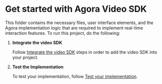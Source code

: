 # Get started with Agora Video SDK

This folder contains the necessary files, user interface elements, and the Agora implementation logic that are required to implement real-time interaction features. To run this project, do the following:

1. **Integrate the video SDK**

    Follow [Integrate the video SDK](https://docs.agora.io/en/video-calling/get-started/get-started-sdk?platform=unity#project-setup) steps in order to add the video SDK into your project.


1. **Test the Implementation**

    To test your implementation, follow [Test your implementation](https://docs.agora.io/en/video-calling/get-started/get-started-sdk?platform=unity#test-your-implementation).